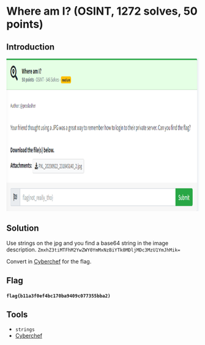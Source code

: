 # Where am I? (OSINT, 1272 solves, 50 points)

## Introduction

<p align="left">
  <img height=400 img src=./readme_assets/whereami-challenge.PNG/>
</p>

## Solution

Use strings on the jpg and you find a base64 string in the image description. `ZmxhZ3tiMTFhM2YwZWY0YmMxNzBiYTk0MDljMDc3MzU1YmJhMik=`

Convert in [Cyberchef](https://gchq.github.io/CyberChef/) for the flag.

## Flag

**`flag{b11a3f0ef4bc170ba9409c077355bba2)`**

## Tools

- `strings`
- [Cyberchef](https://gchq.github.io/CyberChef/)
